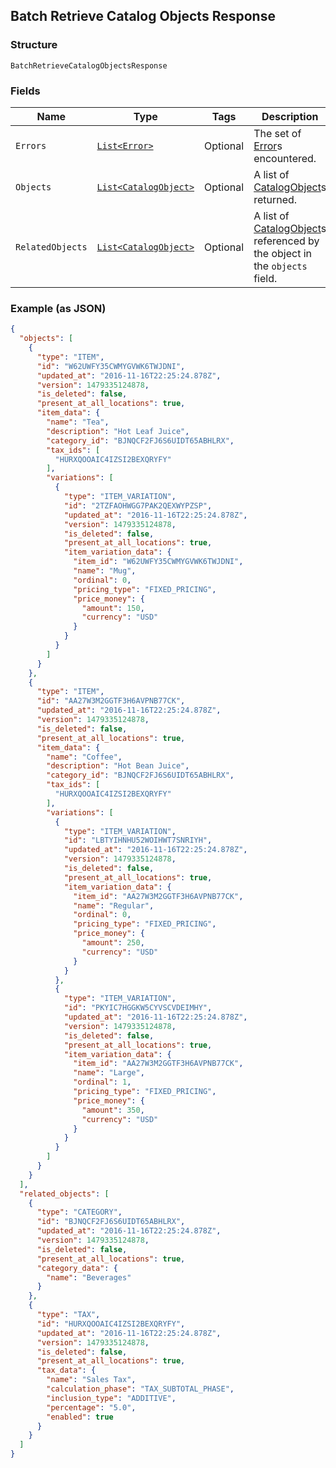 ## Batch Retrieve Catalog Objects Response

### Structure

`BatchRetrieveCatalogObjectsResponse`

### Fields

| Name | Type | Tags | Description |
|  --- | --- | --- | --- |
| `Errors` | [`List<Error>`](/doc/models/error.md) | Optional | The set of [Error](#type-error)s encountered. |
| `Objects` | [`List<CatalogObject>`](/doc/models/catalog-object.md) | Optional | A list of [CatalogObject](#type-catalogobject)s returned. |
| `RelatedObjects` | [`List<CatalogObject>`](/doc/models/catalog-object.md) | Optional | A list of [CatalogObject](#type-catalogobject)s referenced by the object in the `objects` field. |

### Example (as JSON)

```json
{
  "objects": [
    {
      "type": "ITEM",
      "id": "W62UWFY35CWMYGVWK6TWJDNI",
      "updated_at": "2016-11-16T22:25:24.878Z",
      "version": 1479335124878,
      "is_deleted": false,
      "present_at_all_locations": true,
      "item_data": {
        "name": "Tea",
        "description": "Hot Leaf Juice",
        "category_id": "BJNQCF2FJ6S6UIDT65ABHLRX",
        "tax_ids": [
          "HURXQOOAIC4IZSI2BEXQRYFY"
        ],
        "variations": [
          {
            "type": "ITEM_VARIATION",
            "id": "2TZFAOHWGG7PAK2QEXWYPZSP",
            "updated_at": "2016-11-16T22:25:24.878Z",
            "version": 1479335124878,
            "is_deleted": false,
            "present_at_all_locations": true,
            "item_variation_data": {
              "item_id": "W62UWFY35CWMYGVWK6TWJDNI",
              "name": "Mug",
              "ordinal": 0,
              "pricing_type": "FIXED_PRICING",
              "price_money": {
                "amount": 150,
                "currency": "USD"
              }
            }
          }
        ]
      }
    },
    {
      "type": "ITEM",
      "id": "AA27W3M2GGTF3H6AVPNB77CK",
      "updated_at": "2016-11-16T22:25:24.878Z",
      "version": 1479335124878,
      "is_deleted": false,
      "present_at_all_locations": true,
      "item_data": {
        "name": "Coffee",
        "description": "Hot Bean Juice",
        "category_id": "BJNQCF2FJ6S6UIDT65ABHLRX",
        "tax_ids": [
          "HURXQOOAIC4IZSI2BEXQRYFY"
        ],
        "variations": [
          {
            "type": "ITEM_VARIATION",
            "id": "LBTYIHNHU52WOIHWT7SNRIYH",
            "updated_at": "2016-11-16T22:25:24.878Z",
            "version": 1479335124878,
            "is_deleted": false,
            "present_at_all_locations": true,
            "item_variation_data": {
              "item_id": "AA27W3M2GGTF3H6AVPNB77CK",
              "name": "Regular",
              "ordinal": 0,
              "pricing_type": "FIXED_PRICING",
              "price_money": {
                "amount": 250,
                "currency": "USD"
              }
            }
          },
          {
            "type": "ITEM_VARIATION",
            "id": "PKYIC7HGGKW5CYVSCVDEIMHY",
            "updated_at": "2016-11-16T22:25:24.878Z",
            "version": 1479335124878,
            "is_deleted": false,
            "present_at_all_locations": true,
            "item_variation_data": {
              "item_id": "AA27W3M2GGTF3H6AVPNB77CK",
              "name": "Large",
              "ordinal": 1,
              "pricing_type": "FIXED_PRICING",
              "price_money": {
                "amount": 350,
                "currency": "USD"
              }
            }
          }
        ]
      }
    }
  ],
  "related_objects": [
    {
      "type": "CATEGORY",
      "id": "BJNQCF2FJ6S6UIDT65ABHLRX",
      "updated_at": "2016-11-16T22:25:24.878Z",
      "version": 1479335124878,
      "is_deleted": false,
      "present_at_all_locations": true,
      "category_data": {
        "name": "Beverages"
      }
    },
    {
      "type": "TAX",
      "id": "HURXQOOAIC4IZSI2BEXQRYFY",
      "updated_at": "2016-11-16T22:25:24.878Z",
      "version": 1479335124878,
      "is_deleted": false,
      "present_at_all_locations": true,
      "tax_data": {
        "name": "Sales Tax",
        "calculation_phase": "TAX_SUBTOTAL_PHASE",
        "inclusion_type": "ADDITIVE",
        "percentage": "5.0",
        "enabled": true
      }
    }
  ]
}
```

